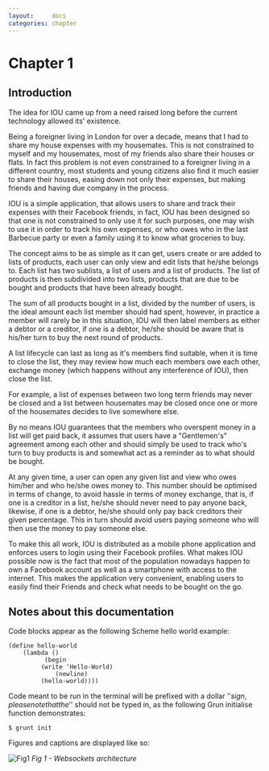 ```yaml
---
layout:     docs
categories: chapter
---
```


# Chapter 1

## Introduction

The idea for IOU came up from a need raised long before the current technology allowed its' existence.

Being a foreigner living in London for over a decade, means that I had to share my house expenses with my housemates. This is not constrained to myself and my housemates, most of my friends also share their houses or flats. In fact this problem is not even constrained to a foreigner living in a different country, most students and young citizens also find it much easier to share their houses, easing down not only their expenses, but making friends and having due company in the process.

IOU is a simple application, that allows users to share and track their expenses with their Facebook friends, in fact, IOU has been designed so that one is not constrained to only use it for such purposes, one may wish to use it in order to track his own expenses, or who owes who in the last Barbecue party or even a family using it to know what groceries to buy.

The concept aims to be as simple as it can get, users create or are added to lists of products, each user can only view and edit lists that he/she belongs to. Each list has two sublists, a list of users and a list of products. The list of products is then subdivided into two lists, products that are due to be bought and products that have been already bought.

The sum of all products bought in a list, divided by the number of users, is the ideal amount each list member should had spent, however, in practice a member will rarely be in this situation, IOU will then label members as either a debtor or a creditor, if one is a debtor, he/she should be aware that is his/her turn to buy the next round of products.

A list lifecycle can last as long as it's members find suitable, when it is time to close the list, they may review how much each members owe each other, exchange money (which happens without any interference of IOU), then close the list.

For example, a list of expenses between two long term friends may never be closed and a list between housemates may be closed once one or more of the housemates decides to live somewhere else.

By no means IOU guarantees that the members who overspent money in a list will get paid back, it assumes that users have a "Gentlemen's" agreement among each other and should simply be used to track who's turn to buy products is and somewhat act as a reminder as to what should be bought.

At any given time, a user can open any given list and view who owes him/her and who he/she owes money to. This number should be optimised in terms of change, to avoid hassle in terms of money exchange, that is, if one is a creditor in a list, he/she should never need to pay anyone back, likewise, if one is a debtor, he/she should only pay back creditors their given percentage. This in turn should avoid users paying someone who will then use the money to pay someone else.

To make this all work, IOU is distributed as a mobile phone application and enforces users to login using their Facebook profiles. What makes IOU possible now is the fact that most of the population nowadays happen to own a Facebook account as well as a smartphone with access to the internet. This makes the application very convenient, enabling users to easily find their Friends and check what needs to be bought on the go.

## Notes about this documentation

Code blocks appear as the following Scheme hello world example:

    (define hello-world
        (lambda ()
              (begin
             (write ‘Hello-World)
                 (newline)
             (hello-world))))

Code meant to be run in the terminal will be prefixed with a dollar '$' sign, please note that the '$' should not be typed in, as the following Grun initialise function demonstrates:

    $ grunt init

Figures and captions are displayed like so:

![Fig1](/img/sockets.png)
_Fig 1 - Websockets architecture_

